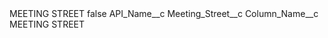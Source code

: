 <?xml version="1.0" encoding="UTF-8"?>
<CustomMetadata xmlns="http://soap.sforce.com/2006/04/metadata" xmlns:xsi="http://www.w3.org/2001/XMLSchema-instance" xmlns:xsd="http://www.w3.org/2001/XMLSchema">
    <label>MEETING STREET</label>
    <protected>false</protected>
    <values>
        <field>API_Name__c</field>
        <value xsi:type="xsd:string">Meeting_Street__c</value>
    </values>
    <values>
        <field>Column_Name__c</field>
        <value xsi:type="xsd:string">MEETING STREET</value>
    </values>
</CustomMetadata>
